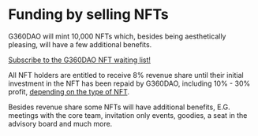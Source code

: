 # Funding by selling NFTs

G360DAO will mint 10,000 NFTs which, besides being aesthetically pleasing, will have a few additional benefits.&#x20;

[Subscribe to the G360DAO NFT waiting list!](https://guardian360.activehosted.com/f/85)

All NFT holders are entitled to receive 8% revenue share until their initial investment in the NFT has been repaid by G360DAO, including 10% - 30% profit, [depending on the type of NFT](https://mirror.xyz/guardian360dao.eth/ANtQJ1DooE1qBeMZ44qZ3WUTw\_bhVPjJ5k9ci52YkM4).&#x20;

Besides revenue share some NFTs will have additional benefits, E.G. meetings with the core team, invitation only events, goodies, a seat in the advisory board and much more.
